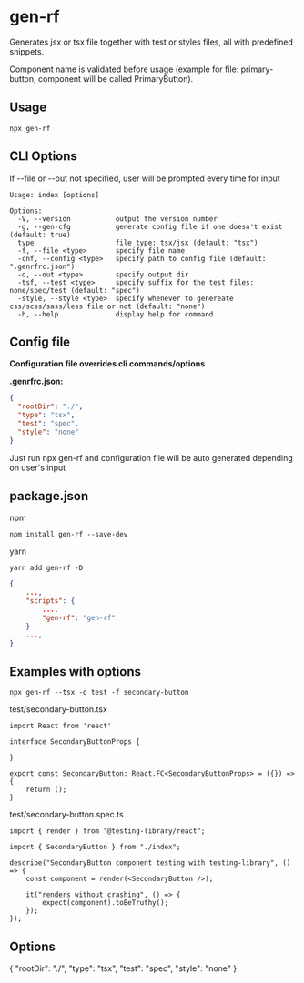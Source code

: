 # gen-rf

Generates jsx or tsx file together with test or styles files, all with predefined snippets.

Component name is validated before usage (example for file: primary-button, component will be called PrimaryButton).

## Usage

```
npx gen-rf
```

## CLI Options

If --file or --out not specified, user will be prompted every time for input

```
Usage: index [options]

Options:
  -V, --version           output the version number
  -g, --gen-cfg           generate config file if one doesn't exist (default: true)
  type                    file type: tsx/jsx (default: "tsx")
  -f, --file <type>       specify file name
  -cnf, --config <type>   specify path to config file (default: ".genrfrc.json")
  -o, --out <type>        specify output dir
  -tsf, --test <type>     specify suffix for the test files: none/spec/test (default: "spec")
  -style, --style <type>  specify whenever to genereate css/scss/sass/less file or not (default: "none")
  -h, --help              display help for command
```

## Config file

**Configuration file overrides cli commands/options**

**.genrfrc.json:**

```json
{
  "rootDir": "./",
  "type": "tsx",
  "test": "spec",
  "style": "none"
}
```

Just run npx gen-rf and configuration file will be auto generated depending on user's input

## package.json

npm

```
npm install gen-rf --save-dev
```

yarn

```
yarn add gen-rf -D
```

```json
{
    ...,
    "scripts": {
        ...,
        "gen-rf": "gen-rf"
    }
    ...,
}
```

## Examples with options

```
npx gen-rf --tsx -o test -f secondary-button
```

test/secondary-button.tsx

```
import React from 'react'

interface SecondaryButtonProps {

}

export const SecondaryButton: React.FC<SecondaryButtonProps> = ({}) => {
    return ();
}
```

test/secondary-button.spec.ts

```
import { render } from "@testing-library/react";

import { SecondaryButton } from "./index";

describe("SecondaryButton component testing with testing-library", () => {
    const component = render(<SecondaryButton />);

    it("renders without crashing", () => {
        expect(component).toBeTruthy();
    });
});
```

## Options

{
"rootDir": "./",
"type": "tsx",
"test": "spec",
"style": "none"
}
